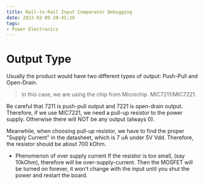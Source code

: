 ```yaml
---
title: Rail-to-Rail Input Comparator Debugging
date: 2022-02-09 20:41:29
tags:
- Power Electronics
---
```


# Output Type
Usually the product would have two different types of output: Push-Pull and Open-Drain. 
> In this case, we are using the chip from Microchip. MIC7211/MIC7221. 

Be careful that  7211 is push-pull output and 7221 is open-drain output. Therefore, if we use MIC7221, we need a pull-up resistor to the power supply. Otherwise there will NOT be any output (always 0). 

Meanwhile, when choosing pull-up resistor, we have to find the proper "Supply Current" in the datasheet, which is 7 uA under 5V Vdd. Therefore, the resistor should be about 700 kOhm. 

- Phenomenon of over supply current
If the resistor is too small, (say 10kOhm), therefore will be over-supply-current. Then the MOSFET will be turned on forever, it won't change with the input until you shut the power and restart the board. 
